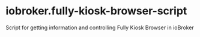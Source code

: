 # iobroker.fully-kiosk-browser-script
Script for getting information and controlling Fully Kiosk Browser in ioBroker
